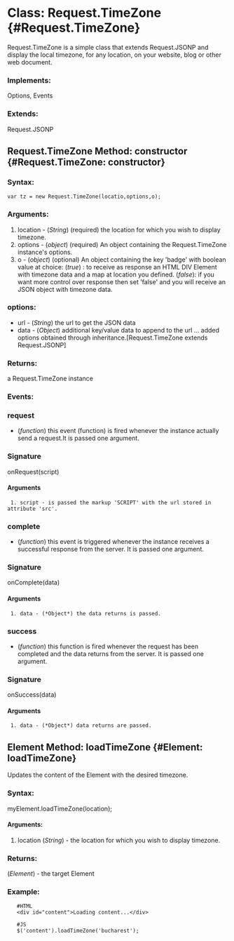 Class: Request.TimeZone {#Request.TimeZone}
=========================================================

Request.TimeZone is a simple class that extends Request.JSONP and display the local timezone, for any location, on your website, blog or other web document.

### Implements:

Options, Events

### Extends:

Request.JSONP


Request.TimeZone Method: constructor {#Request.TimeZone: constructor}
----------------------------------------------------------------------------------


### Syntax:

    var tz = new Request.TimeZone(locatio,options,o);

### Arguments:

1. location - (*String*) (required) the location for which you wish to display timezone.
2. options  - (*object*) (required) An object containing the Request.TimeZone instance's options.
3. o        - (*object*) (optional) An object containing the key 'badge' with boolean value at choice:
                                   (*true*) : to receive as response an HTML DIV Element with timezone data 
                                      and a map at location you defined.
                                   (*false*): if you want more control over response then set 'false' and 
                                      you will receive an JSON object with timezone data.
                                      

### options:

* url  - (*String*)  the url to get the JSON data
* data - (*Object*)  additional key/value data to append to the url
...
added options obtained through inheritance.[Request.TimeZone extends Request.JSONP]

### Returns:

a Request.TimeZone instance

### Events:

### request

* (*function*) this event (function) is fired whenever the instance actually send a request.It is passed one argument.

### Signature

   onRequest(script)

#### Arguments
     1. script - is passed the markup 'SCRIPT' with the url stored in attribute 'src'.


### complete

* (*function*) this event is triggered whenever the instance receives a successful response from the server. It is passed one argument.

### Signature

   onComplete(data)

#### Arguments
     1. data - (*Object*) the data returns is passed.

### success

* (*function*) this function is fired whenever the request has been completed and the data returns from the server. It is passed one argument.

### Signature

   onSuccess(data)

#### Arguments
     1. data - (*Object*) data returns are passed.

## Element Method: loadTimeZone {#Element: loadTimeZone}

Updates the content of the Element with the desired timezone.

### Syntax:

myElement.loadTimeZone(location);

#### Arguments:
1. location (*String*) - the location for which you wish to display timezone.

### Returns:

(*Element*) - the target Element

### Example:

       #HTML
       <div id="content">Loading content...</div>

       #JS
       $('content').loadTimeZone('bucharest');
